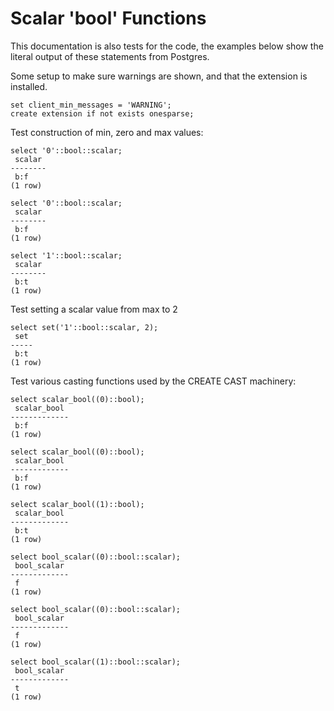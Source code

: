 # Scalar 'bool' Functions

This documentation is also tests for the code, the examples below
show the literal output of these statements from Postgres.

Some setup to make sure warnings are shown, and that the extension
is installed.
``` postgres-console
set client_min_messages = 'WARNING';
create extension if not exists onesparse;
```
Test construction of min, zero and max values:
``` postgres-console
select '0'::bool::scalar;
 scalar 
--------
 b:f
(1 row)

select '0'::bool::scalar;
 scalar 
--------
 b:f
(1 row)

select '1'::bool::scalar;
 scalar 
--------
 b:t
(1 row)

```
Test setting a scalar value from max to 2
``` postgres-console
select set('1'::bool::scalar, 2);
 set 
-----
 b:t
(1 row)

```
Test various casting functions used by the CREATE CAST machinery:
``` postgres-console
select scalar_bool((0)::bool);
 scalar_bool 
-------------
 b:f
(1 row)

select scalar_bool((0)::bool);
 scalar_bool 
-------------
 b:f
(1 row)

select scalar_bool((1)::bool);
 scalar_bool 
-------------
 b:t
(1 row)

select bool_scalar((0)::bool::scalar);
 bool_scalar 
-------------
 f
(1 row)

select bool_scalar((0)::bool::scalar);
 bool_scalar 
-------------
 f
(1 row)

select bool_scalar((1)::bool::scalar);
 bool_scalar 
-------------
 t
(1 row)

```